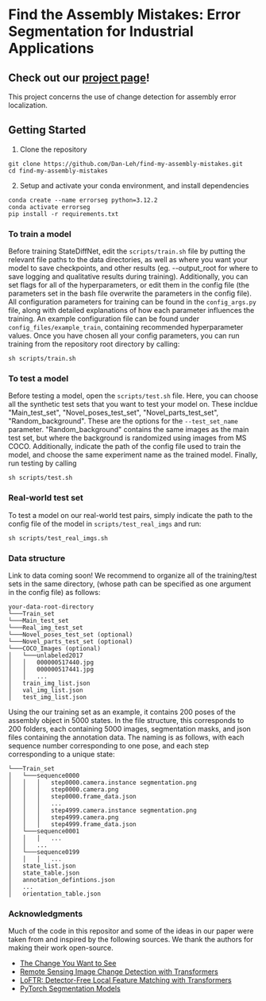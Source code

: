 # Find the Assembly Mistakes: Error Segmentation for Industrial Applications

## Check out our [project page](https://timschoonbeek.github.io/error_seg)!
This project concerns the use of change detection for assembly error localization.

## Getting Started
1. Clone the repository
```
git clone https://github.com/Dan-Leh/find-my-assembly-mistakes.git
cd find-my-assembly-mistakes
```
2. Setup and activate your conda environment, and install dependencies
```
conda create --name errorseg python=3.12.2
conda activate errorseg
pip install -r requirements.txt
```

### To train a model
Before training StateDiffNet, edit the `scripts/train.sh` file by putting the relevant file paths to the data directories, as well as where you want your model to save checkpoints, and other results (eg. --output_root for where to save logging and qualitative results during training). Additionally, you can set flags for all of the hyperparameters, or edit them in the config file (the parameters set in the bash file overwrite the parameters in the config file). All configuration parameters for training can be found in the `config_args.py` file, along with detailed explanations of how each parameter influences the training. An example configuration file can be found under `config_files/example_train`, containing recommended hyperparameter values. Once you have chosen all your config parameters, you can run training from the repository root directory by calling:
```
sh scripts/train.sh
```

### To test a model
Before testing a model, open the `scripts/test.sh` file. Here, you can choose all the synthetic test sets that you want to test your model on. These incldue "Main_test_set", "Novel_poses_test_set", "Novel_parts_test_set", "Random_background". These are the options for the `--test_set_name` parameter. "Random_background" contains the same images as the main test set, but where the background is randomized using images from MS COCO. Additionally, indicate the path of the config file used to train the model, and choose the same experiment name as the trained model. Finally, run testing by calling
```
sh scripts/test.sh
```

### Real-world test set
To test a model on our real-world test pairs, simply indicate the path to the config file of the model in `scripts/test_real_imgs` and run:
```
sh scripts/test_real_imgs.sh
```

### Data structure
Link to data coming soon!
We recommend to organize all of the training/test sets in the same directory, (whose path can be specified as one argument in the config file) as follows:
```
your-data-root-directory
└───Train_set
└───Main_test_set
└───Real_img_test_set
└───Novel_poses_test_set (optional)
└───Novel_parts_test_set (optional)
└───COCO_Images (optional)
│   └───unlabeled2017
│   │   000000517440.jpg
│   │   000000517441.jpg
│   │   ...
│   train_img_list.json
│   val_img_list.json
│   test_img_list.json
```

Using the our training set as an example, it contains 200 poses of the assembly object in 5000 states. In the file structure, this corresponds to 200 folders, each containing 5000 images, segmentation masks, and json files containing the annotation data. The naming is as follows, with each sequence number corresponding to one pose, and each step corresponding to a unique state:
```
└───Train_set
│   └───sequence0000
│   │   │   step0000.camera.instance segmentation.png
│   │   │   step0000.camera.png
│   │   │   step0000.frame_data.json
│   │   │   ...
│   │   │   step4999.camera.instance segmentation.png
│   │   │   step4999.camera.png
│   │   │   step4999.frame_data.json
│   └───sequence0001
│   │   │   ...
│   │   ...
│   └───sequence0199
│   │   │   ...
│   state_list.json
│   state_table.json
│   annotation_defintions.json
│   ...
│   orientation_table.json
```


### Acknowledgments
Much of the code in this repositor and some of the ideas in our paper were taken from and inspired by the following sources. We thank the authors for making their work open-source.
- [The Change You Want to See](https://github.com/ragavsachdeva/The-Change-You-Want-to-See)
- [Remote Sensing Image Change Detection with Transformers](https://github.com/justchenhao/BIT_CD)
- [LoFTR: Detector-Free Local Feature Matching with Transformers](https://github.com/zju3dv/LoFTR/tree/master)
- [PyTorch Segmentation Models](https://github.com/jlcsilva/segmentation_models.pytorch)
